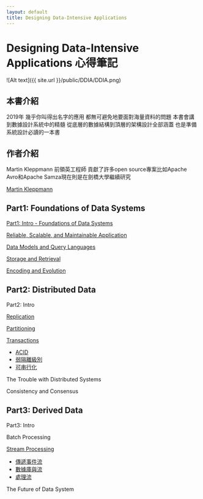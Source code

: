 ```yaml
---
layout: default
title: Designing Data-Intensive Applications
---
```

# Designing Data-Intensive Applications 心得筆記

![Alt text]({{ site.url }}/public/DDIA/DDIA.png)

## 本書介紹

2019年 幾乎你叫得出名字的應用 都無可避免地要面對海量資料的問題 本書會講到數據設計系統中的精髓 從底層的數據結構到頂層的架構設計全部涵蓋 也是準備系統設計必讀的一本書


## 作者介紹

Martin Kleppmann 前領英工程師 貢獻了許多open source專案比如Apache Avro和Apache Samza現在則是在劍橋大學繼續研究

[Martin Kleppmann](https://martin.kleppmann.com/)



## Part1: Foundations of Data Systems

[Part1: Intro - Foundations of Data Systems](/2019/01/26/foundation-of-data-systems/)

[Reliable, Scalable, and Maintainable Application](/2019/01/05/reliable-scalable-and-maintainable-application/)

[Data Models and Query Languages](/2019/01/09/data-models-and-query-languages/)

[Storage and Retrieval](/2019/01/19/storage-and-retrieval/)

[Encoding and Evolution](/2019/01/24/encoding-and-evolution/)

## Part2: Distributed Data

Part2: Intro

[Replication](/2019/02/12/replication/)

[Partitioning](/2019/03/12/partitioning/)

[Transactions](/2019/04/21/transactions/)
- [ACID](/2019/04/21/transactions/)
- [弱隔離級別](/2019/04/29/weak-isolation-levels/)
- [可串行化](/2019/05/11/serializability/)

The Trouble with Distributed Systems

Consistency and Consensus

## Part3: Derived Data

Part3: Intro

Batch Processing

[Stream Processing](/2019/07/14/stream-processing/)
- [傳遞事件流](/2019/07/14/stream-processing/)
- [數據庫與流](/2019/07/21/databases-and-streams/)
- [處理流](/2019/07/28/processing-streams/)

The Future of Data System



